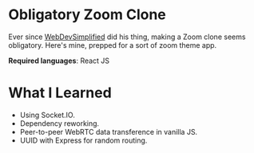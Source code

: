 # Obligatory Zoom Clone

Ever since [WebDevSimplified](https://www.youtube.com/watch?v=DvlyzDZDEq4) did his thing, making a Zoom clone seems obligatory. Here's mine, prepped for a sort of zoom theme app.

**Required languages**: React JS

# What I Learned

* Using Socket.IO.
* Dependency reworking. 
* Peer-to-peer WebRTC data transference in vanilla JS. 
* UUID with Express for random routing. 
